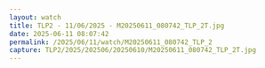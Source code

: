 ```yaml
---
layout: watch
title: TLP2 - 11/06/2025 - M20250611_080742_TLP_2T.jpg
date: 2025-06-11 08:07:42
permalink: /2025/06/11/watch/M20250611_080742_TLP_2
capture: TLP2/2025/202506/20250610/M20250611_080742_TLP_2T.jpg
---
```

